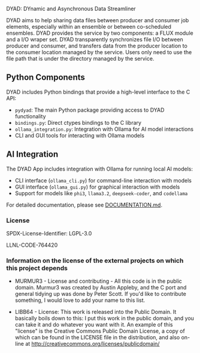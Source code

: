 DYAD: DYnamic and Asynchronous Data Streamliner

DYAD aims to help sharing data files between producer and consumer job elements,
especially within an ensemble or between co-scheduled ensembles.
DYAD provides the service by two components: a FLUX module and a I/O wraper set.
DYAD transparently synchronizes file I/O between producer and consumer, and
transfers data from the producer location to the consumer location managed by the service.
Users only need to use the file path that is under the directory managed by the service.

## Python Components

DYAD includes Python bindings that provide a high-level interface to the C API:

- `pydyad`: The main Python package providing access to DYAD functionality
- `bindings.py`: Direct ctypes bindings to the C library
- `ollama_integration.py`: Integration with Ollama for AI model interactions
- CLI and GUI tools for interacting with Ollama models

## AI Integration

The DYAD App includes integration with Ollama for running local AI models:

- CLI interface (`ollama_cli.py`) for command-line interaction with models
- GUI interface (`ollama_gui.py`) for graphical interaction with models
- Support for models like `phi3`, `llama3.2`, `deepseek-coder`, and `codellama`

For detailed documentation, please see [DOCUMENTATION.md](DOCUMENTATION.md).

### License

SPDX-License-Identifier: LGPL-3.0

LLNL-CODE-764420


### Information on the license of the external projects on which this project depends

- MURMUR3 - License and contributing - All this code is in the public domain. Murmur3 was created by Austin Appleby, and the C port and general tidying up was done by Peter Scott. If you'd like to contribute something, I would love to add your name to this list.

- LIBB64 - License: This work is released into the Public Domain. It basically boils down to this: I put this work in the public domain, and you can take it and do whatever you want with it. An example of this "license" is the Creative Commons Public Domain License, a copy of which can be found in the LICENSE file in the distribution, and also on-line at http://creativecommons.org/licenses/publicdomain/
